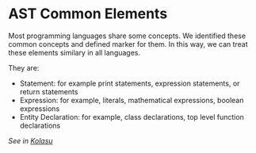 # AST Common Elements

Most programming languages share some concepts. We identified these common concepts and defined marker for them. In this way, we can treat these elements similary in all languages.

They are:

* Statement: for example print statements, expression statements, or return statements
* Expression: for example, literals, mathematical expressions, boolean expressions
* Entity Declaration: for example, class declarations, top level function declarations

_See in [Kolasu](https://github.com/Strumenta/kolasu/blob/master/core/src/main/kotlin/com/strumenta/kolasu/model/CommonElements.kt)_

